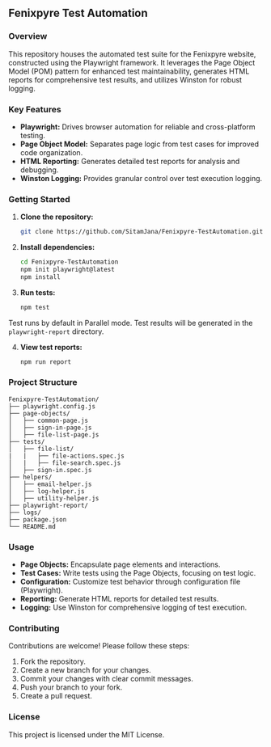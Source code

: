 ## Fenixpyre Test Automation

### Overview
This repository houses the automated test suite for the Fenixpyre website, constructed using the Playwright framework. It leverages the Page Object Model (POM) pattern for enhanced test maintainability, generates HTML reports for comprehensive test results, and utilizes Winston for robust logging.

### Key Features

* **Playwright:** Drives browser automation for reliable and cross-platform testing.
* **Page Object Model:** Separates page logic from test cases for improved code organization.
* **HTML Reporting:** Generates detailed test reports for analysis and debugging.
* **Winston Logging:** Provides granular control over test execution logging.

### Getting Started
1. **Clone the repository:**
   ```bash
   git clone https://github.com/SitamJana/Fenixpyre-TestAutomation.git
   ```
2. **Install dependencies:**
   ```bash
   cd Fenixpyre-TestAutomation
   npm init playwright@latest
   npm install
   ```
3. **Run tests:**
   ```bash
   npm test
   ```
Test runs by default in Parallel mode. Test results will be generated in the `playwright-report` directory.

4. **View test reports:**
   ```bash
   npm run report
   ```

### Project Structure
```
Fenixpyre-TestAutomation/
├── playwright.config.js
├── page-objects/
│   ├── common-page.js
│   ├── sign-in-page.js
│   ├── file-list-page.js
├── tests/
│   ├── file-list/
|   |   ├── file-actions.spec.js
│   |   ├── file-search.spec.js
│   ├── sign-in.spec.js
├── helpers/
│   ├── email-helper.js
│   ├── log-helper.js
│   ├── utility-helper.js
├── playwright-report/
├── logs/
├── package.json
└── README.md
```

### Usage
* **Page Objects:** Encapsulate page elements and interactions.
* **Test Cases:** Write tests using the Page Objects, focusing on test logic.
* **Configuration:** Customize test behavior through configuration file (Playwright).
* **Reporting:** Generate HTML reports for detailed test results.
* **Logging:** Use Winston for comprehensive logging of test execution.

### Contributing
Contributions are welcome! Please follow these steps:
1. Fork the repository.
2. Create a new branch for your changes.
3. Commit your changes with clear commit messages.
4. Push your branch to your fork.
5. Create a pull request.

### License
This project is licensed under the MIT License.
